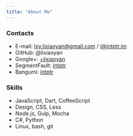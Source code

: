 ```yaml
---
title: "About Me"
---
```


### Contacts

- E-mail: <lxy.lixiaoyan@gmail.com> / <i@intptr.im>
- GitHub: @lixiaoyan
- Google+: [+lixiaoyan](https://www.google.com/+lixiaoyan)
- SegmentFault: [intptr](http://segmentfault.com/u/intptr)
- Bangumi: [intptr](http://bgm.tv/user/intptr)

### Skills

- JavaScript, Dart, CoffeeScript
- Design, CSS, Less
- Node.js, Gulp, Mocha
- C#, Python
- Linux, bash, git
